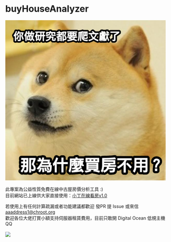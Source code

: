# buyHouseAnalyzer

![](1645783587776.png)

此專案為公益性質免費在線中古屋房價分析工具 :)<br>
目前網站已上線供大家直接使用：[小丁在線看房v1.0](http://house.30cm.tw/)

若使用上有任何計算疏漏或者功能建議都歡迎 發PR 提 Issue 或來信 aaaddress1@chroot.org<br>
歡迎各位大佬打賞小額支持伺服器租賃費用，目前只敢開 Digital Ocean 低規主機 QQ<br><br>
<a href="https://p.opay.tw/9F9ik"><img src="https://payment.opay.tw/Content/themes/WebStyle201404/images/allpay.png" /></a>
